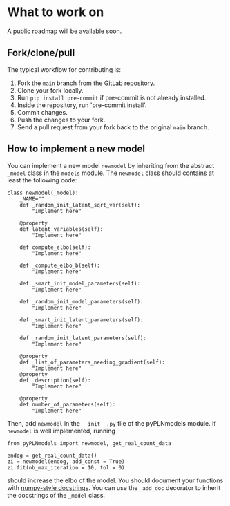 # What to work on

A public roadmap will be available soon.


## Fork/clone/pull

The typical workflow for contributing is:

1. Fork the `main` branch from the [GitLab repository](https://forgemia.inra.fr/bbatardiere/pyplnmodels).
2. Clone your fork locally.
3. Run `pip install pre-commit` if pre-commit is not already installed.
4. Inside the repository, run 'pre-commit install'.
5. Commit changes.
6. Push the changes to your fork.
7. Send a pull request from your fork back to the original `main` branch.

## How to implement a new model
You can implement a new model `newmodel` by inheriting from the abstract `_model` class in the `models` module.
The `newmodel` class should contains at least the following code:
```
class newmodel(_model):
    _NAME=""
    def _random_init_latent_sqrt_var(self):
        "Implement here"

    @property
    def latent_variables(self):
        "Implement here"

    def compute_elbo(self):
        "Implement here"

    def _compute_elbo_b(self):
        "Implement here"

    def _smart_init_model_parameters(self):
        "Implement here"

    def _random_init_model_parameters(self):
        "Implement here"

    def _smart_init_latent_parameters(self):
        "Implement here"

    def _random_init_latent_parameters(self):
        "Implement here"

    @property
    def _list_of_parameters_needing_gradient(self):
        "Implement here"
    @property
    def _description(self):
        "Implement here"

    @property
    def number_of_parameters(self):
        "Implement here"
```
Then, add `newmodel` in the `__init__.py` file of the pyPLNmodels module.
If `newmodel` is well implemented, running
```
from pyPLNmodels import newmodel, get_real_count_data

endog = get_real_count_data()
zi = newmodel(endog, add_const = True)
zi.fit(nb_max_iteration = 10, tol = 0)
```
should increase the elbo of the model. You should document your functions with
[numpy-style
docstrings](https://numpydoc.readthedocs.io/en/latest/format.html). You can use
the `_add_doc` decorator to inherit the docstrings of the `_model` class.
